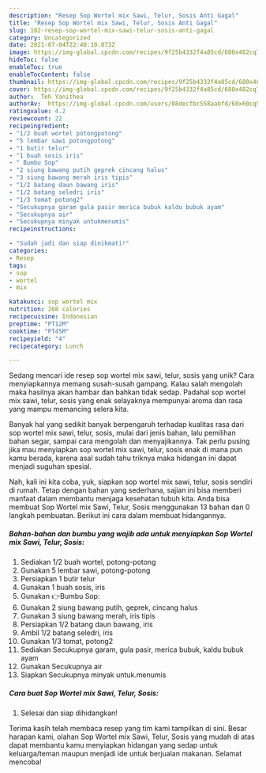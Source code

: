 ```yaml
---
description: "Resep Sop Wortel mix Sawi, Telur, Sosis Anti Gagal"
title: "Resep Sop Wortel mix Sawi, Telur, Sosis Anti Gagal"
slug: 102-resep-sop-wortel-mix-sawi-telur-sosis-anti-gagal
category: Uncategorized
date: 2021-07-04T22:40:10.073Z
image: https://img-global.cpcdn.com/recipes/9f25b4332f4a85cd/680x482cq70/sop-wortel-mix-sawi-telur-sosis-foto-resep-utama.jpg
hideToc: false
enableToc: true
enableTocContent: false
thumbnail: https://img-global.cpcdn.com/recipes/9f25b4332f4a85cd/680x482cq70/sop-wortel-mix-sawi-telur-sosis-foto-resep-utama.jpg
cover: https://img-global.cpcdn.com/recipes/9f25b4332f4a85cd/680x482cq70/sop-wortel-mix-sawi-telur-sosis-foto-resep-utama.jpg
author:  Teh Yanithea
authorAv:  https://img-global.cpcdn.com/users/88decfbc558aabfd/60x60cq50/avatar.jpg
ratingvalue: 4.2
reviewcount: 22
recipeingredient:
- "1/2 buah wortel potongpotong"
- "5 lembar sawi potongpotong"
- "1 butir telur"
- "1 buah sosis iris"
- " Bumbu Sop"
- "2 siung bawang putih geprek cincang halus"
- "3 siung bawang merah iris tipis"
- "1/2 batang daun bawang iris"
- "1/2 batang seledri iris"
- "1/3 tomat potong2"
- "Secukupnya garam gula pasir merica bubuk kaldu bubuk ayam"
- "Secukupnya air"
- "Secukupnya minyak untukmenumis"
recipeinstructions:

- "Sudah jadi dan siap dinikmati!"
categories:
- Resep
tags:
- sop
- wortel
- mix

katakunci: sop wortel mix 
nutrition: 268 calories
recipecuisine: Indonesian
preptime: "PT12M"
cooktime: "PT45M"
recipeyield: "4"
recipecategory: Lunch

---
```



Sedang mencari ide resep sop wortel mix sawi, telur, sosis yang unik? Cara menyiapkannya memang susah-susah gampang. Kalau salah mengolah maka hasilnya akan hambar dan bahkan tidak sedap. Padahal sop wortel mix sawi, telur, sosis yang enak selayaknya mempunyai aroma dan rasa yang mampu memancing selera kita.


Banyak hal yang sedikit banyak berpengaruh terhadap kualitas rasa dari sop wortel mix sawi, telur, sosis, mulai dari jenis bahan, lalu pemilihan bahan segar, sampai cara mengolah dan menyajikannya. Tak perlu pusing jika mau menyiapkan sop wortel mix sawi, telur, sosis enak di mana pun kamu berada, karena asal sudah tahu triknya maka hidangan ini dapat menjadi suguhan spesial.




Nah, kali ini kita coba, yuk, siapkan sop wortel mix sawi, telur, sosis sendiri di rumah. Tetap dengan bahan yang sederhana, sajian ini bisa memberi manfaat dalam membantu menjaga kesehatan tubuh kita. Anda bisa membuat Sop Wortel mix Sawi, Telur, Sosis menggunakan 13 bahan dan 0 langkah pembuatan. Berikut ini cara dalam membuat hidangannya.

<!--inarticleads1-->

##### Bahan-bahan dan bumbu yang wajib ada untuk menyiapkan Sop Wortel mix Sawi, Telur, Sosis:

1. Sediakan 1/2 buah wortel, potong-potong
1. Gunakan 5 lembar sawi, potong-potong
1. Persiapkan 1 butir telur
1. Gunakan 1 buah sosis, iris
1. Gunakan  👉Bumbu Sop:
1. Gunakan 2 siung bawang putih, geprek, cincang halus
1. Gunakan 3 siung bawang merah, iris tipis
1. Persiapkan 1/2 batang daun bawang, iris
1. Ambil 1/2 batang seledri, iris
1. Gunakan 1/3 tomat, potong2
1. Sediakan Secukupnya garam, gula pasir, merica bubuk, kaldu bubuk ayam
1. Gunakan Secukupnya air
1. Siapkan Secukupnya minyak untuk.menumis




<!--inarticleads2-->

##### Cara buat Sop Wortel mix Sawi, Telur, Sosis:


1. Selesai dan siap dihidangkan!



Terima kasih telah membaca resep yang tim kami tampilkan di sini. Besar harapan kami, olahan Sop Wortel mix Sawi, Telur, Sosis yang mudah di atas dapat membantu kamu menyiapkan hidangan yang sedap untuk keluarga/teman maupun menjadi ide untuk berjualan makanan. Selamat mencoba!
